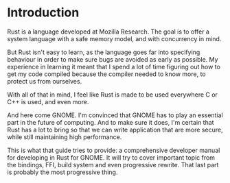 Introduction
============

Rust is a language developed at Mozilla Research. The goal is to offer
a system language with a safe memory model, and with concurrency in
mind.

But Rust isn't easy to learn, as the language goes far into specifying
behaviour in order to make sure bugs are avoided as early as
possible. My experience in learning it meant that I spend a lot of
time figuring out how to get my code compiled because the compiler
needed to know more, to protect us from ourselves.

With all of that in mind, I feel like Rust is made to be used
everywhere C or C++ is used, and even more.

And here come GNOME. I'm convinced that GNOME has to play an essential
part in the future of computing. And to make sure it does, I'm certain
that Rust has a lot to bring so that we can write application that are
more secure, while still maintaining high performance.

This is what that guide tries to provide: a comprehensive developer
manual for developing in Rust for GNOME. It will try to cover
important topic from the bindings, FFI, build system and even
progressive rewrite. That last part is probably the most progressive
thing.
